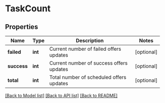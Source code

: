 # TaskCount

## Properties
Name | Type | Description | Notes
------------ | ------------- | ------------- | -------------
**failed** | **int** | Current number of failed offers updates | [optional] 
**success** | **int** | Current number of success offers updates | [optional] 
**total** | **int** | Total number of scheduled offers updates | [optional] 

[[Back to Model list]](../README.md#documentation-for-models) [[Back to API list]](../README.md#documentation-for-api-endpoints) [[Back to README]](../README.md)


